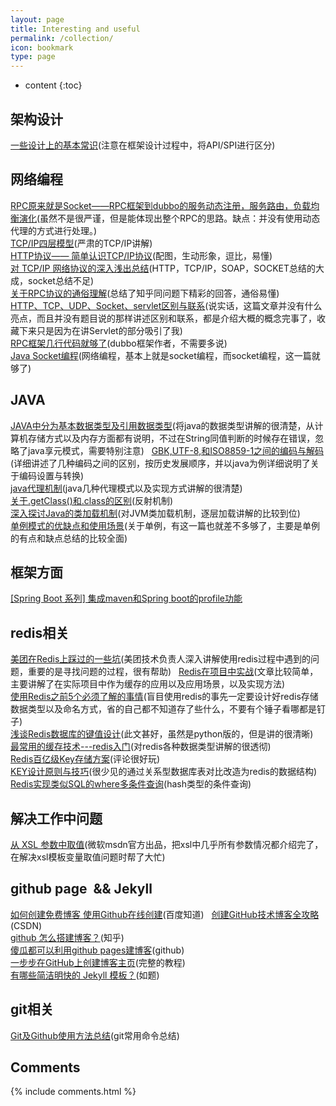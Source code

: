 ```yaml
---
layout: page
title: Interesting and useful
permalink: /collection/
icon: bookmark
type: page
---
```


* content
{:toc}

## 架构设计

[一些设计上的基本常识](http://javatar.iteye.com/blog/706098)(注意在框架设计过程中，将API/SPI进行区分)

## 网络编程

[RPC原来就是Socket——RPC框架到dubbo的服务动态注册，服务路由，负载均衡演化](http://www.cnblogs.com/intsmaze/p/6058765.html)(虽然不是很严谨，但是能体现出整个RPC的思路。缺点：并没有使用动态代理的方式进行处理。)  
[TCP/IP四层模型](http://www.cnblogs.com/BlueTzar/articles/811160.html)(严肃的TCP/IP讲解)  
[HTTP协议—— 简单认识TCP/IP协议](http://www.cnblogs.com/roverliang/p/5176456.html)(配图，生动形象，逗比，易懂)  
[对 TCP/IP 网络协议的深入浅出总结](http://blog.jobbole.com/74795/)(HTTP，TCP/IP，SOAP，SOCKET总结的大成，socket总结不足)  
[关于RPC协议的通俗理解](http://blog.csdn.net/huangjin0507/article/details/52199349)(总结了知乎同问题下精彩的回答，通俗易懂)  
[HTTP、TCP、UDP、Socket、servlet区别与联系](http://blog.csdn.net/wabiaozia/article/details/54571874)(说实话，这篇文章并没有什么亮点，而且并没有题目说的那样讲述区别和联系，都是介绍大概的概念完事了，收藏下来只是因为在讲Servlet的部分吸引了我)  
[RPC框架几行代码就够了](http://javatar.iteye.com/blog/1123915)(dubbo框架作者，不需要多说)  
[Java Socket编程](http://www.cnblogs.com/wnlja/p/4366402.html)(网络编程，基本上就是socket编程，而socket编程，这一篇就够了)

## JAVA

[JAVA中分为基本数据类型及引用数据类型](http://www.cnblogs.com/dubo-/p/5565677.html)(将java的数据类型讲解的很清楚，从计算机存储方式以及内存方面都有说明，不过在String同值判断的时候存在错误，忽略了java享元模式，需要特别注意)  
[GBK,UTF-8,和ISO8859-1之间的编码与解码](http://blog.csdn.net/xiongchao2011/article/details/7276834)(详细讲述了几种编码之间的区别，按历史发展顺序，并以java为例详细说明了关于编码设置与转换)  
[java代理机制](http://www.cnblogs.com/machine/archive/2013/02/21/2921345.html)(java几种代理模式以及实现方式讲解的很清楚)  
[关于.getClass()和.class的区别](http://blog.csdn.net/qianzhiyong111/article/details/7320879)(反射机制)  
[深入探讨Java的类加载机制](http://www.blogjava.net/William/archive/2006/08/25/65804.html)(对JVM类加载机制，逐层加载讲解的比较到位)  
[单例模式的优缺点和使用场景](http://www.cnblogs.com/damsoft/p/6105122.html)(关于单例，有这一篇也就差不多够了，主要是单例的有点和缺点总结的比较全面)

## 框架方面

[[Spring Boot 系列] 集成maven和Spring boot的profile功能](http://blog.csdn.net/lihe2008125/article/details/50443491)

## redis相关

[美团在Redis上踩过的一些坑](http://blog.csdn.net//chenleixing/article/details/50530419)(美团技术负责人深入讲解使用redis过程中遇到的问题，重要的是寻找问题的过程，很有帮助)  
[Redis在项目中实战](http://blog.csdn.net/u010539352/article/details/51787324)(文章比较简单，主要讲解了在实际项目中作为缓存的应用以及应用场景，以及实现方法)  
[使用Redis之前5个必须了解的事情](http://www.csdn.net/article/2014-09-29/2821930-5-key-takeaways-for-developing-with-redis)(盲目使用redis的事先一定要设计好redis存储数据类型以及命名方式，省的自己都不知道存了些什么，不要有个锤子看哪都是钉子)  
[浅谈Redis数据库的键值设计](http://www.searchdatabase.com.cn/showcontent_52657.htm)(此文甚好，虽然是python版的，但是讲的很清晰)  
[最常用的缓存技术---redis入门](http://www.cnblogs.com/fengru/p/5793087.html)(对redis各种数据类型讲解的很透彻)  
[Redis百亿级Key存储方案](http://www.cnblogs.com/colorfulkoala/p/5783556.html)(评论很好玩)  
[KEY设计原则与技巧](http://www.cnblogs.com/nixi8/p/6708252.html)(很少见的通过关系型数据库表对比改造为redis的数据结构)  
[Redis实现类似SQL的where多条件查询](http://blog.csdn.net/zbw18297786698/article/details/52904316)(hash类型的条件查询)

## 解决工作中问题

[从 XSL 参数中取值](https://msdn.microsoft.com/zh-cn/library/ms950787.aspx)(微软msdn官方出品，把xsl中几乎所有参数情况都介绍完了，在解决xsl模板变量取值问题时帮了大忙)

## github page  && Jekyll

[如何创建免费博客 使用Github在线创建](https://jingyan.baidu.com/article/4853e1e5649f771909f72696.html)(百度知道)  
[创建GitHub技术博客全攻略](http://blog.csdn.net/renfufei/article/details/37725057/)(CSDN)  
[github 怎么搭建博客？](https://www.zhihu.com/question/23934523)(知乎)  
[傻瓜都可以利用github pages建博客](http://cyzus.github.io/2015/06/21/github-build-blog/)(github)  
[一步步在GitHub上创建博客主页](http://www.pchou.info/ssgithubPage/2013-01-03-build-github-blog-page-01.html)(完整的教程)  
[有哪些简洁明快的 Jekyll 模板？](https://www.zhihu.com/question/20223939)(如题)

## git相关

[Git及Github使用方法总结](http://blog.csdn.net/wangtaoking1/article/details/17115021)(git常用命令总结)

## Comments

{% include comments.html %}
